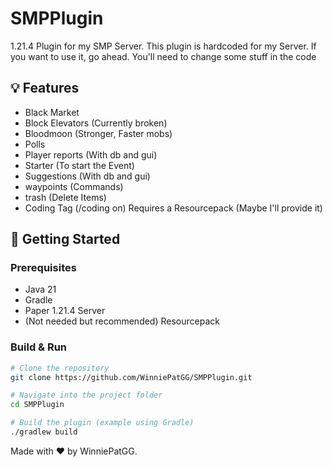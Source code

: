 # SMPPlugin

1.21.4 Plugin for my SMP Server. This plugin is hardcoded for my Server. If you want to use it, go ahead. You'll need to change some stuff in the code

## 💡 Features

- Black Market
- Block Elevators (Currently broken)
- Bloodmoon (Stronger, Faster mobs)
- Polls
- Player reports (With db and gui)
- Starter (To start the Event)
- Suggestions (With db and gui)
- waypoints (Commands)
- trash (Delete Items)
- Coding Tag (/coding on) Requires a Resourcepack (Maybe I'll provide it)

## 🚀 Getting Started

### Prerequisites

- Java 21
- Gradle
- Paper 1.21.4 Server
- (Not needed but recommended) Resourcepack

### Build & Run

```bash
# Clone the repository
git clone https://github.com/WinniePatGG/SMPPlugin.git

# Navigate into the project folder
cd SMPPlugin

# Build the plugin (example using Gradle)
./gradlew build
```
Made with ❤️ by WinniePatGG.